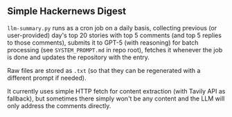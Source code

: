
## Simple Hackernews Digest

`llm-summary.py` runs as a cron job on a daily basis, collecting previous (or user-provided) day's top 20 stories with top 5 comments (and top 5 replies to those comments), submits it to GPT-5 (with reasoning) for batch processing (see `SYSTEM_PROMPT.md` in repo root), fetches it whenever the job is done and updates the repository with the entry.

Raw files are stored as `.txt` (so that they can be regenerated with a different prompt if needed).

It currently uses simple HTTP fetch for content extraction (with Tavily API as fallback), but sometimes there simply won't be any content and the LLM will only address the comments directly.
